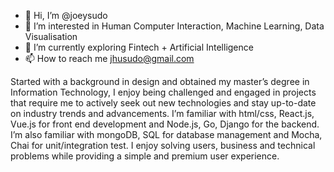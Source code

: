 - 👋 Hi, I’m @joeysudo
- 👀 I’m interested in Human Computer Interaction, Machine Learning, Data Visualisation
- 🌱 I’m currently exploring Fintech + Artificial Intelligence
- 📫 How to reach me jhusudo@gmail.com

Started with a background in design and obtained my master’s degree in Information Technology, I enjoy being challenged and engaged in projects that require me to actively seek out new technologies and stay up-to-date on industry trends and advancements. I’m familiar with html/css, React.js, Vue.js for front end development and Node.js, Go, Django for the backend. I’m also familiar with mongoDB, SQL for database management and Mocha, Chai for unit/integration test. I enjoy solving users, business and technical problems while providing a simple and premium user experience.


